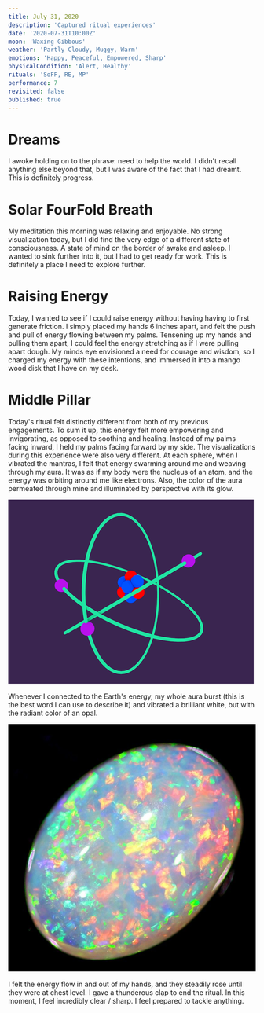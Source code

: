 ```yaml
---
title: July 31, 2020
description: 'Captured ritual experiences'
date: '2020-07-31T10:00Z'
moon: 'Waxing Gibbous'
weather: 'Partly Cloudy, Muggy, Warm'
emotions: 'Happy, Peaceful, Empowered, Sharp'
physicalCondition: 'Alert, Healthy'
rituals: 'SoFF, RE, MP'
performance: 7
revisited: false
published: true
---
```


# Dreams

I awoke holding on to the phrase: need to help the world. I didn't recall anything else beyond that, but I was aware of the fact that I had dreamt. This is definitely progress.

# Solar FourFold Breath

My meditation this morning was relaxing and enjoyable. No strong visualization today, but I did find the very edge of a different state of consciousness. A state of mind on the border of awake and asleep. I wanted to sink further into it, but I had to get ready for work. This is definitely a place I need to explore further.

# Raising Energy

Today, I wanted to see if I could raise energy without having having to first generate friction. I simply placed my hands 6 inches apart, and felt the push and pull of energy flowing between my palms. Tensening up my hands and pulling them apart, I could feel the energy stretching as if I were pulling apart dough. My minds eye envisioned a need for courage and wisdom, so I charged my energy with these intentions, and immersed it into a mango wood disk that I have on my desk.

# Middle Pillar

Today's ritual felt distinctly different from both of my previous engagements. To sum it up, this energy felt more empowering and invigorating, as opposed to soothing and healing. Instead of my palms facing inward, I held my palms facing forward by my side. The visualizations during this experience were also very different. At each sphere, when I vibrated the mantras, I felt that energy swarming around me and weaving through my aura. It was as if my body were the nucleus of an atom, and the energy was orbiting around me like electrons. Also, the color of the aura permeated through mine and illuminated by perspective with its glow.

![atomic-energy](./atomic-energy.gif)

Whenever I connected to the Earth's energy, my whole aura burst (this is the best word I can use to describe it) and vibrated a brilliant white, but with the radiant color of an opal.

![opal](./opal.jpg)

I felt the energy flow in and out of my hands, and they steadily rose until they were at chest level. I gave a thunderous clap to end the ritual. In this moment, I feel incredibly clear / sharp. I feel prepared to tackle anything.